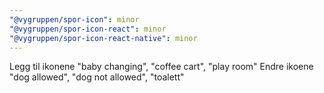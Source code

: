 ```yaml
---
"@vygruppen/spor-icon": minor
"@vygruppen/spor-icon-react": minor
"@vygruppen/spor-icon-react-native": minor
---
```


Legg til ikonene "baby changing", "coffee cart", "play room"
Endre ikoene "dog allowed", "dog not allowed", "toalett"

